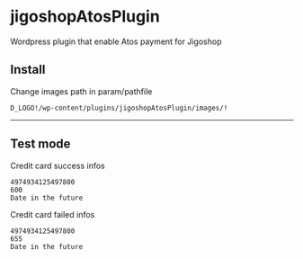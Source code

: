 # jigoshopAtosPlugin
Wordpress plugin that enable Atos payment for Jigoshop

Install
-------

Change images path in param/pathfile

```
D_LOGO!/wp-content/plugins/jigoshopAtosPlugin/images/!
```

----------

Test mode
---------
Credit card success infos

    4974934125497800
    600
    Date in the future

Credit card failed infos

    4974934125497800
    655
    Date in the future
